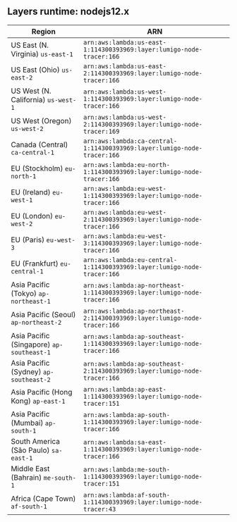 Layers runtime: nodejs12.x
----
| Region | ARN |
| --- | --- |
|US East (N. Virginia)  `us-east-1`|`arn:aws:lambda:us-east-1:114300393969:layer:lumigo-node-tracer:166`|
|US East (Ohio)  `us-east-2`|`arn:aws:lambda:us-east-2:114300393969:layer:lumigo-node-tracer:166`|
|US West (N. California)  `us-west-1`|`arn:aws:lambda:us-west-1:114300393969:layer:lumigo-node-tracer:166`|
|US West (Oregon)  `us-west-2`|`arn:aws:lambda:us-west-2:114300393969:layer:lumigo-node-tracer:169`|
|Canada (Central)  `ca-central-1`|`arn:aws:lambda:ca-central-1:114300393969:layer:lumigo-node-tracer:166`|
|EU (Stockholm)  `eu-north-1`|`arn:aws:lambda:eu-north-1:114300393969:layer:lumigo-node-tracer:166`|
|EU (Ireland)  `eu-west-1`|`arn:aws:lambda:eu-west-1:114300393969:layer:lumigo-node-tracer:166`|
|EU (London)  `eu-west-2`|`arn:aws:lambda:eu-west-2:114300393969:layer:lumigo-node-tracer:166`|
|EU (Paris)  `eu-west-3`|`arn:aws:lambda:eu-west-3:114300393969:layer:lumigo-node-tracer:166`|
|EU (Frankfurt)  `eu-central-1`|`arn:aws:lambda:eu-central-1:114300393969:layer:lumigo-node-tracer:166`|
|Asia Pacific (Tokyo)  `ap-northeast-1`|`arn:aws:lambda:ap-northeast-1:114300393969:layer:lumigo-node-tracer:166`|
|Asia Pacific (Seoul)  `ap-northeast-2`|`arn:aws:lambda:ap-northeast-2:114300393969:layer:lumigo-node-tracer:166`|
|Asia Pacific (Singapore)  `ap-southeast-1`|`arn:aws:lambda:ap-southeast-1:114300393969:layer:lumigo-node-tracer:166`|
|Asia Pacific (Sydney)  `ap-southeast-2`|`arn:aws:lambda:ap-southeast-2:114300393969:layer:lumigo-node-tracer:166`|
|Asia Pacific (Hong Kong)  `ap-east-1`|`arn:aws:lambda:ap-east-1:114300393969:layer:lumigo-node-tracer:151`|
|Asia Pacific (Mumbai)  `ap-south-1`|`arn:aws:lambda:ap-south-1:114300393969:layer:lumigo-node-tracer:166`|
|South America (São Paulo)  `sa-east-1`|`arn:aws:lambda:sa-east-1:114300393969:layer:lumigo-node-tracer:166`|
|Middle East (Bahrain)  `me-south-1`|`arn:aws:lambda:me-south-1:114300393969:layer:lumigo-node-tracer:151`|
|Africa (Cape Town)  `af-south-1`|`arn:aws:lambda:af-south-1:114300393969:layer:lumigo-node-tracer:43`|
